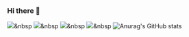 ### Hi there 👋
<img src="https://img.shields.io/badge/Android-#000000?style=flat-square&logo=#3DDC84&logoColor=white"/></a>&nbsp 
<img src="https://img.shields.io/badge/Android-#000000?style=flat-square&logo=#3DDC84&logoColor=white"/></a>&nbsp 
<img src="https://img.shields.io/badge/Android-#000000?style=flat-square&logo=#3DDC84&logoColor=white"/></a>&nbsp 
<img src="https://img.shields.io/badge/Android-#000000?style=flat-square&logo=#3DDC84&logoColor=white"/></a>&nbsp 
![Anurag's GitHub stats](https://github-readme-stats.vercel.app/api?username=poporee&show_icons=true&theme=radical)
